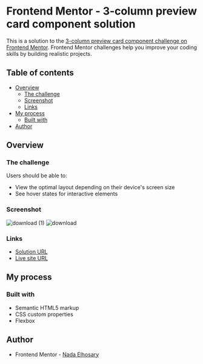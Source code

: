 # Frontend Mentor - 3-column preview card component solution

This is a solution to the [3-column preview card component challenge on Frontend Mentor](https://www.frontendmentor.io/challenges/3column-preview-card-component-pH92eAR2-). Frontend Mentor challenges help you improve your coding skills by building realistic projects. 

## Table of contents

- [Overview](#overview)
  - [The challenge](#the-challenge)
  - [Screenshot](#screenshot)
  - [Links](#links)
- [My process](#my-process)
  - [Built with](#built-with)
- [Author](#author)

## Overview

### The challenge

Users should be able to:

- View the optimal layout depending on their device's screen size
- See hover states for interactive elements

### Screenshot
![download (1)](https://user-images.githubusercontent.com/90730411/194921181-6522449b-7471-4bdf-812a-53543680fcbb.png)
![download](https://user-images.githubusercontent.com/90730411/194921216-88d4cf3f-ce49-46e9-83b3-b0297fc22558.png)


### Links

- [Solution URL](https://github.com/NadaElho/3-column-card-component)
- [Live site URL](https://nadaelho.github.io/3-column-card-component/)

## My process

### Built with

- Semantic HTML5 markup
- CSS custom properties
- Flexbox

## Author
- Frontend Mentor - [Nada Elhosary](https://www.frontendmentor.io/profile/NadaElho)

